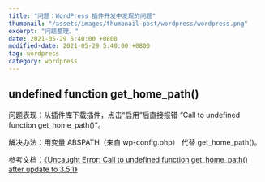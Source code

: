 ```yaml
---
title: "问题：WordPress 插件开发中发现的问题"
thumbnail: "/assets/images/thumbnail-post/wordpress/wordpress.png"
excerpt: "问题整理。"
date: 2021-05-29 5:40:00 +0800
modified-date: 2021-05-29 5:40:00 +0800
tag: wordpress
category: wordpress
---
```


## undefined function get_home_path()

问题表现：从插件库下载插件，点击“启用”后直接报错 “Call to undefined function get_home_path()”。

解决办法：用变量 ABSPATH（来自 wp-config.php） 代替 get_home_path()。

参考文档：[《Uncaught Error: Call to undefined function get_home_path() after update to 3.5.1》](https://wordpress.org/support/topic/uncaught-error-call-to-undefined-function-get_home_path-after-update-to-3-5-1/)